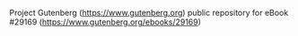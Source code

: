 Project Gutenberg (https://www.gutenberg.org) public repository for eBook #29169 (https://www.gutenberg.org/ebooks/29169)
